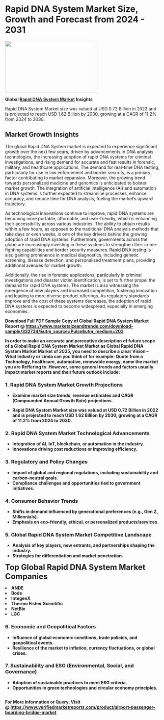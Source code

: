 <H1>Rapid DNA System Market Size, Growth and Forecast from 2024 - 2031</H1><img class="aligncenter size-medium wp-image-584254" src="https://thirdeyenews.in/wp-content/uploads/2024/09/Global-Market-Research-300x168.jpeg" alt="" width="300" height="168" /><p><strong>Global&nbsp;<a href="https://www.marketsizeandtrends.com/download-sample/332734/&amp;utm_source=Pulse&amp;utm_medium=203">Rapid DNA System Market</a> Insights</strong></p><p>Rapid DNA System Market size was valued at USD 0.72 Billion in 2022 and is projected to reach USD 1.62 Billion by 2030, growing at a CAGR of 11.2% from 2024 to 2030.</p><p><h2>Market Growth Insights</h2> <p>The global Rapid DNA System market is expected to experience significant growth over the next few years, driven by advancements in DNA analysis technologies, the increasing adoption of rapid DNA systems for criminal investigations, and rising demand for accurate and fast results in forensic, military, and healthcare applications. The demand for real-time DNA testing, particularly for use in law enforcement and border security, is a primary factor contributing to market expansion. Moreover, the growing trend towards personalized medicine and genomics is anticipated to bolster market growth. The integration of artificial intelligence (AI) and automation in DNA systems is further expected to streamline processes, enhance accuracy, and reduce time for DNA analysis, fueling the market’s upward trajectory.</p> <p><strong></strong></p> <p>As technological innovations continue to improve, rapid DNA systems are becoming more portable, affordable, and user-friendly, which is enhancing their accessibility across various industries. The ability to obtain results within a few hours, as opposed to the traditional DNA analysis methods that take days or even weeks, is one of the key drivers behind the growing adoption of rapid DNA systems. Furthermore, governments across the globe are increasingly investing in these systems to strengthen their crime-fighting capabilities and border security measures. Rapid DNA testing is also gaining prominence in medical diagnostics, including genetic screening, disease detection, and personalized treatment plans, providing additional avenues for market growth.</p> <p>Additionally, the rise in forensic applications, particularly in criminal investigations and disaster victim identification, is set to further propel the demand for rapid DNA systems. The market is also witnessing the emergence of new players and increased competition, fostering innovation and leading to more diverse product offerings. As regulatory standards improve and the cost of these systems decreases, the adoption of rapid DNA systems is expected to become widespread, especially in emerging economies.</p> <p><strong></p><p><span class=""><strong>Download Full PDF Sample Copy of Global Rapid DNA System Market Report</strong> @ <a href="https://www.marketsizeandtrends.com/download-sample/332734/&amp;utm_source=Pulse&amp;utm_medium=203" target="_blank">https://www.marketsizeandtrends.com/download-sample/332734/&amp;utm_source=Pulse&amp;utm_medium=203</a></span></p><p>In order to make an accurate and perceptive description of future scope of a Global&nbsp;Rapid DNA System Market Market as Global&nbsp;Rapid DNA System Market Market of 2025, you need to describe a clear Vision &ndash; What Industry or Linda can you think of for example: Quote from a Technology, healthcare, automotive, renewable energy, name the market you are Reffering to. However, some general trends and factors usually impact market reports and their future outlook include:</p><h3>1.&nbsp;<strong>Rapid DNA System Market Growth Projections</strong></h3><ul><li>Examine market size trends, revenue estimates and CAGR (Compounded Annual Growth Rate) projections.</li><li><p>Rapid DNA System Market size was valued at USD 0.72 Billion in 2022 and is projected to reach USD 1.62 Billion by 2030, growing at a CAGR of 11.2% from 2024 to 2030.</p></li></ul><h3>2.&nbsp;<strong>Rapid DNA System Market Technological Advancements</strong></h3><ul><li>Integration of AI, IoT, blockchain, or automation in the industry.</li><li>Innovations driving cost reductions or improving efficiency.</li></ul><h3>3.&nbsp;<strong>Regulatory and Policy Changes</strong></h3><ul><li>Impact of global and regional regulations, including sustainability and carbon-neutral goals.</li><li>Compliance challenges and opportunities tied to government initiatives.</li></ul><h3>4.&nbsp;<strong>Consumer Behavior Trends</strong></h3><ul><li>Shifts in demand influenced by generational preferences (e.g., Gen Z, Millennials).</li><li>Emphasis on eco-friendly, ethical, or personalized products/services.</li></ul><h3>5.&nbsp;<strong>Global Rapid DNA System Market Competitive Landscape</strong></h3><ul><li>Analysis of key players, new entrants, and partnerships shaping the industry.</li><li>Strategies for differentiation and market penetration.</li></ul><p data-pm-slice="1 1 []"><span style="color: inherit; font-family: inherit; font-size: 25px;">Top Global Rapid DNA System Market Companies</span></p><div class="" data-test-id=""><p><li>ANDE</li><li> Bode</li><li> IntegenX</li><li> Thermo Fisher Scientific</li><li> NetBio</li><li> LGC</li></p></div><h3>6.&nbsp;<strong>Economic and Geopolitical Factors</strong></h3><ul><li>Influence of global economic conditions, trade policies, and geopolitical events.</li><li>Resilience of the market to inflation, currency fluctuations, or global crises.</li></ul><h3>7.&nbsp;<strong>Sustainability and ESG (Environmental, Social, and Governance)</strong></h3><ul><li>Adoption of sustainable practices to meet ESG criteria.</li><li>Opportunities in green technologies and circular economy principles.</li></ul><h2><strong style="font-size: 14px;">For More Information or Query, Visit @&nbsp;</strong><a style="background-color: #ffffff; font-size: 14px;" href="https://www.marketsizeandtrends.com/report/rapid-dna-system-market/" target="_blank">https://www.verifiedmarketreports.com/product/airport-passenger-boarding-bridge-market</a></h2>
